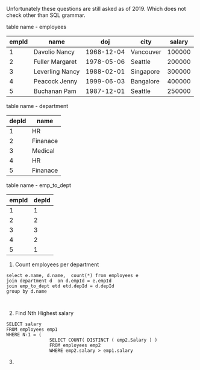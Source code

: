 
Unfortunately these questions are still asked as of 2019. Which does not check other than SQL grammar.

table name - employees

| empId | name | doj | city |salary |
|----|------|-----|--------| -----|
| 1  | Davolio Nancy | 1968-12-04 | Vancouver | 100000 |
| 2  | Fuller Margaret | 1978-05-06 | Seattle | 200000 |
| 3  | Leverling Nancy | 1988-02-01 | Singapore | 300000 |
| 4  | Peacock Jenny | 1999-06-03 | Bangalore | 400000 |
| 5  | Buchanan Pam | 1987-12-01 | Seattle | 250000 |


table name - department

| depId | name  |
|----|------|
| 1  | HR | 
| 2  | Finanace |
| 3  | Medical | 
| 4  | HR | 
| 5  | Finanace|


table name - emp_to_dept

| empId | depId  |
|----|------|
| 1  | 1 | 
| 2  | 2 |
| 3  | 3 | 
| 4  | 2 | 
| 5  | 1|



1. Count employees per department 

```
select e.name, d.name,  count(*) from employees e  
join department d  on d.empId = e.empId
join emp_to_dept etd etd.depId = d.depId
group by d.name 

 
```

2. Find Nth Highest salary
```
SELECT salary
FROM employees emp1
WHERE N-1 = (
                SELECT COUNT( DISTINCT ( emp2.Salary ) )
                FROM employees emp2
                WHERE emp2.salary > emp1.salary
```

3.

